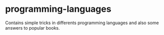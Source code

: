 # programming-languages
Contains simple tricks in differents programming languages and also some answers to popular books. 
